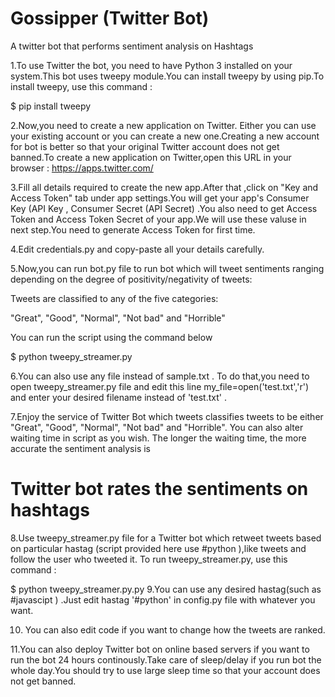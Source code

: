 # Gossipper (Twitter Bot)
A twitter bot that performs sentiment analysis on Hashtags

1.To use Twitter the bot, you need to have Python 3 installed on your system.This bot uses tweepy module.You can install tweepy by using pip.To install tweepy, use this command :

 $ pip install tweepy

2.Now,you need to create a new application on Twitter. Either you can use your existing account or you can create a new one.Creating a new account for bot  is better so that your original Twitter account does not get banned.To create a new application on Twitter,open this URL in your browser :
 https://apps.twitter.com/

3.Fill all details required to create the new app.After that ,click on "Key and Access Token" tab under app settings.You will get your app's Consumer Key (API Key , Consumer Secret (API Secret) .You also need to get Access Token and Access Token Secret of your app.We will use these valuse in next step.You need to generate Access Token for first time.

4.Edit credentials.py and copy-paste  all your details carefully.

5.Now,you can run  bot.py file to run bot which will tweet sentiments ranging depending on the degree of positivity/negativity of tweets:

Tweets are classified to any of the five categories:

"Great", "Good", "Normal", "Not bad" and "Horrible"

You can run the script using the command below

 $ python tweepy_streamer.py 
 

6.You can also use any file instead of sample.txt . To do that,you need to open tweepy_streamer.py file and edit this line my_file=open('test.txt','r') and enter your desired filename instead of 'test.txt' .

7.Enjoy the service of Twitter Bot which tweets classifies tweets to be either "Great", "Good", "Normal", "Not bad" and "Horrible". You can also alter waiting time in script as you wish. The longer the waiting time, the more accurate the sentiment analysis is

# Twitter bot rates the sentiments on hashtags

8.Use tweepy_streamer.py file for a Twitter bot which retweet tweets based on particular hastag (script provided here use #python ),like tweets and follow the user who tweeted it. To run tweepy_streamer.py, use this command :

$ python tweepy_streamer.py.py
9.You can use any desired hastag(such as #javascipt ) .Just edit hastag '#python' in config.py file with whatever you want.

10. You can also edit code if you want to change how the tweets are ranked.

11.You can also deploy Twitter bot on online based servers if you want to run the bot 24 hours continously.Take care of sleep/delay if you run bot the whole day.You should try to use large sleep time so that your account does not get banned.

